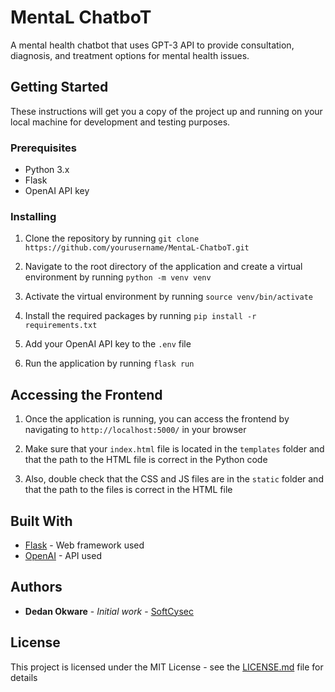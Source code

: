 # MentaL ChatboT

A mental health chatbot that uses GPT-3 API to provide consultation, diagnosis, and treatment options for mental health issues.

## Getting Started

These instructions will get you a copy of the project up and running on your local machine for development and testing purposes.

### Prerequisites

- Python 3.x
- Flask
- OpenAI API key

### Installing

1. Clone the repository by running `git clone https://github.com/yourusername/MentaL-ChatboT.git`

2. Navigate to the root directory of the application and create a virtual environment by running `python -m venv venv`

3. Activate the virtual environment by running `source venv/bin/activate`

4. Install the required packages by running `pip install -r requirements.txt`

5. Add your OpenAI API key to the `.env` file

6. Run the application by running `flask run`

## Accessing the Frontend

1. Once the application is running, you can access the frontend by navigating to `http://localhost:5000/` in your browser

2. Make sure that your `index.html` file is located in the `templates` folder and that the path to the HTML file is correct in the Python code

3. Also, double check that the CSS and JS files are in the `static` folder and that the path to the files is correct in the HTML file

## Built With

- [Flask](https://flask.palletsprojects.com/en/2.1.x/) - Web framework used
- [OpenAI](https://openai.com/) - API used

## Authors

- **Dedan Okware** - *Initial work* - [SoftCysec](https://github.com/SoftCysec)

## License

This project is licensed under the MIT License - see the [LICENSE.md](LICENSE.md) file for details
